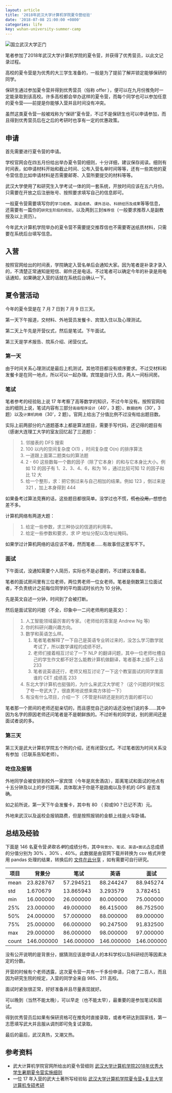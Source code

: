 ```yaml
---
layout: article
title: '2018年武汉大学计算机学院夏令营经验'
date: '2018-07-08 21:00:00 +0800'
categories: life
key: wuhan-university-summer-camp
---
```


![国立武汉大学正门]({{"/assets/images/IMG_20180707_115928-01.jpeg"}})

笔者参加了2018年武汉大学计算机学院的夏令营，并获得了优秀营员，以此文记录过程。

<!--more-->

高校的夏令营是为优秀的大三学生准备的，一般是为了提前了解并锁定能够保研的同学。

保研生通过参加夏令营并得到优秀营员（俗称 offer ），便可以在九月份推免时一定能录取到该高校。许多高校都会举办这样的夏令营，而每个同学也可以参加任意的夏令营——前提是你能够入营并且时间没有冲突。

虽然这类夏令营一般被戏称为“保研”夏令营，不过不是保研生也可以申请参加，而且得到优秀营员后在之后的考研时也享有一定的优惠政策。

## 申请

首先需要进行夏令营的申请。

学校官网会在四五月份给出举办夏令营的细则，十分详细，建议保存阅读。细则有时间表，如申请材料开始和截止时间、公布入营名单时间等等，还有一些其他的夏令营信息比如申请材料是否需要邮寄、入营所要提交的材料等等。

武汉大学使用了和研究生入学考试一体的同一套系统，开放时间应该在五六月份。只需要在开放之后注册账号、按照要求填写自己的信息即可。

一般夏令营需要填写你的`学习成绩`、`英语成绩`、`课外活动`、`科研经历及成果`等等信息，还需要有一篇你的`研究生阶段的规划`，以及两到三封`推荐信`（一般要求推荐人是副教授及以上资历）。

今年武大计算机学院举办的夏令营不需要提交推荐信也不需要寄送纸质材料，只需要在系统后台填写信息。

## 入营

按照官网给出的时间表，学院确定入营名单后会通知大家。因为笔者是补录才录入的，不清楚正常通知是短信、邮件还是电话。不过笔者可以确定今年的补录是用电话通知，如果确定入营的话就在系统后台确认一下。

## 夏令营活动

今年的夏令营是在 7 月 7 日到 7 月 9 日三天。

第一天下午报道，交材料、外地营员发餐卡、宾馆入住以及心理测试。

第二天上午先是开营仪式，然后是笔试。下午面试。

第三天是学术报告、院系介绍、闭营仪式。

### 第一天

由于时间关系心理测试是最后上机测试，其他项目都没有顺序要求。不过交材料和发餐卡是在同一地点，所以可以一起办理。宾馆是自行入住，两人一间标间房。

### 笔试

笔者参考的经验贴上说 17 年考察了高等数学的知识，不过今年没有。按照官网给出的细则上说，笔试内容有三部分`高级程序设计`（40'，3 题）、`数据结构`（30'，3 题）以及`计算机网络`（30'，2 题）。官网上给出了分值比例不过没有给出题目数。

实际上前两部分的六道题基本上都是算法题目，需要手写代码，还记得的题目有（感谢大连理工大学的室友回忆起了三道题）：


> 1. 邻接表的 DFS 搜索
> 2. 100 以内的空间复杂度 O(1) ，时间复杂度 O(n) 的排序算法
> 3. 一道跟上面第二题类似的算法题
> 4. 2 - 60 这些数每一个数的因子（除了它本身）的和与它本身比大小。例如 12 的因子有 1、2、3、4、6，和为 16 ，通过比较可知 12 的因子和比 12 大
> 5. 给一个整形，求：把它倒过来与自己相加的结果。例如 123 ，倒过来是 321 ，加上本身得到 444


如果备考过算法竞赛的话，这些题目都很简单。没学过也不慌，~~慌也没用，~~想想也差不多。

计算机网络有两道大题：

> 1. 给定一些参数，求三种协议的信道的利用率。
> 2. 给定一些参数和要求，求 IP 地址分配以及地址掩码。

如果学过计算机网络的话应该不难，然而笔者……有故事但这里写不下。


### 面试

下午面试，没通知需要个人简历，实际也不是必要的，不过建议准备着。

笔者的面试房间里有三位老师，两位男老师一位女老师。笔者是倒数第三位面试者，不负责统计之前每位同学的平均面试时长约为 10 分钟。

先是英文自述一分钟，时间到了会被打断。

然后是面试官的问题（不全，印象中一二问老师用的是英文）：

> 1. 人工智能领域最厉害的专家。（老师给的答案是 Andrew Ng 等)
> 2. 你的科研兴趣兴趣方向。
> 3. 数学和英语怎么样。
>    1. 笔者笔者解释了一下自己是英语专业转过来的，没怎么学习数学就考试了，所以数学课程的成绩不好。
>    2. 老师们接着相互讨论了一下 NLP 的翻译问题，其中一位老师吐槽自己的学生作文都不好怎么能教计算机做翻译，笔者基本上插不上话 233
>    3. 笔者说英语还行，老师又相互讨论了一下这个教室面试的同学里面谁的 CET 成绩高 233
> 4. 东北大学计算机也挺强的，为什么来武汉大学呢？（这个问题的时候忘了夸一夸武大了，很直男地说想来南方体验一下）
> 5. 有没有什么项目，介绍一下（不管是科研还是别的方面的都可以）

笔者那一个房间的老师还挺亲切的，而且感觉自己说的话还没他们说的多……其中因为名字的原因老师还问笔者是不是朝鲜族的。不过听有的同学说，别的房间还是面试者说的多。

### 第三天

第三天是武大计算机学院五个所的介绍，还有闭营仪式。不过笔者因为时间关系没有参加（已联系告知老师）。

### 吃住及报销

外地同学会被安排到校外一家宾馆（今年是岚舍酒店），距离笔试和面试的地点有十五分钟及以上的步行距离，具体取决于你是不是路痴以及手机的 GPS 是否准确。

如之前所说，第一天下午会发餐卡，其中有 80 （ 抑或90？已记不清）元。

外地来武汉以及返校会报销路费，但是按照报销的金额上线是火车卧铺。

## 总结及经验

下面是 146 名夏令营*录取名单*的成绩分布，其中`背景分`、`笔试`、`英语+面试`占总成绩的分值分别为 30% 、30% 、40%。此数据是由官网下载并转换为 csv 格式并使用 pandas 处理的结果，转换后的 [文件在此分享]({{"/assets/documents/现场夏令营优秀营员名单.csv"}}) ，如有需要可自行研究。

| 项目 | 背景分 |  笔试 |  英语 | 面试 | 总成绩 |
| -- | -- | -- | -- | -- | -- |
| mean | 23.828767 | 57.294521 | 88.244247 | 88.945274 | 76.525130 |
| std | 1.670679 | 13.865943 | 3.293579 | 3.782451 | 5.014318 |
| min | 16.000000 | 26.000000 | 80.000000 | 75.000000 | 61.800000 |
| 25% | 23.000000 | 49.000000 | 86.415000 | 86.752500 | 73.124750 |
| 50% | 24.000000 | 57.000000 | 88.000000 | 89.000000 | 76.783000 |
| 75% | 25.000000 | 66.000000 | 90.247500 | 91.832500 | 80.575000 |
| max | 29.000000 | 86.000000 | 98.000000 | 97.000000 | 87.500000 |
| count | 146.000000 | 146.000000 | 146.000000 | 146.000000 | 146.000000 |

没有公开说明的是背景分，据猜测应该是申请人的本科学校以及科研经历等因素决定的分数。

开营的时候有个老师透露，这次夏令营一共有一千多份申请，只收了二百人，而且因为研究生院的规定，入营的同学全来自 985、211 高校。

面试时紧张很正常，好好准备并且尽量表现就好。

可以晚到（当然不能太晚），可以早走（也不能太早），最重要的是参加笔试和面试。

得到优秀营员后如果有保研资格可在推免时直接录取，或者考研达到国家线，第一志愿填写武大并且服从调剂即可免复试录取。

最后的最后，武汉真热，又潮又热。

## 参考资料

- 武大计算机学院官网所给出的夏令营细则 [武汉大学计算机学院2018年优秀大学生暑期夏令营实施细则](http://cs.whu.edu.cn/news_show.aspx?id=850) 
- 一位 17 年入营的武大土著所写经验贴 [武汉大学计算机学院夏令营+复旦大学计算机专硕考研](https://blog.csdn.net/Li_Jiaqian/article/details/79700612) 